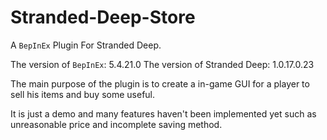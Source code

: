 # Stranded-Deep-Store

A ``BepInEx`` Plugin For Stranded Deep.

The version of ``BepInEx``: 5.4.21.0
The version of Stranded Deep: 1.0.17.0.23

The main purpose of the plugin is to create a in-game GUI for a player to sell his items and buy some useful.

It is just a demo and many features haven't been implemented yet such as unreasonable price and incomplete saving method.

